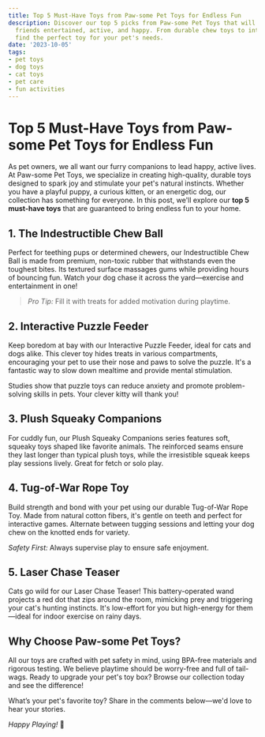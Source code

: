 ```yaml
---
title: Top 5 Must-Have Toys from Paw-some Pet Toys for Endless Fun
description: Discover our top 5 picks from Paw-some Pet Toys that will keep your furry
  friends entertained, active, and happy. From durable chew toys to interactive puzzles,
  find the perfect toy for your pet's needs.
date: '2023-10-05'
tags:
- pet toys
- dog toys
- cat toys
- pet care
- fun activities
---
```


# Top 5 Must-Have Toys from Paw-some Pet Toys for Endless Fun

As pet owners, we all want our furry companions to lead happy, active lives. At Paw-some Pet Toys, we specialize in creating high-quality, durable toys designed to spark joy and stimulate your pet's natural instincts. Whether you have a playful puppy, a curious kitten, or an energetic dog, our collection has something for everyone. In this post, we'll explore our **top 5 must-have toys** that are guaranteed to bring endless fun to your home.

## 1. The Indestructible Chew Ball

Perfect for teething pups or determined chewers, our Indestructible Chew Ball is made from premium, non-toxic rubber that withstands even the toughest bites. Its textured surface massages gums while providing hours of bouncing fun. Watch your dog chase it across the yard—exercise and entertainment in one!

> *Pro Tip:* Fill it with treats for added motivation during playtime.

## 2. Interactive Puzzle Feeder

Keep boredom at bay with our Interactive Puzzle Feeder, ideal for cats and dogs alike. This clever toy hides treats in various compartments, encouraging your pet to use their nose and paws to solve the puzzle. It's a fantastic way to slow down mealtime and provide mental stimulation.

Studies show that puzzle toys can reduce anxiety and promote problem-solving skills in pets. Your clever kitty will thank you!

## 3. Plush Squeaky Companions

For cuddly fun, our Plush Squeaky Companions series features soft, squeaky toys shaped like favorite animals. The reinforced seams ensure they last longer than typical plush toys, while the irresistible squeak keeps play sessions lively. Great for fetch or solo play.

## 4. Tug-of-War Rope Toy

Build strength and bond with your pet using our durable Tug-of-War Rope Toy. Made from natural cotton fibers, it's gentle on teeth and perfect for interactive games. Alternate between tugging sessions and letting your dog chew on the knotted ends for variety.

*Safety First:* Always supervise play to ensure safe enjoyment.

## 5. Laser Chase Teaser

Cats go wild for our Laser Chase Teaser! This battery-operated wand projects a red dot that zips around the room, mimicking prey and triggering your cat's hunting instincts. It's low-effort for you but high-energy for them—ideal for indoor exercise on rainy days.

## Why Choose Paw-some Pet Toys?

All our toys are crafted with pet safety in mind, using BPA-free materials and rigorous testing. We believe playtime should be worry-free and full of tail-wags. Ready to upgrade your pet's toy box? Browse our collection today and see the difference!

What’s your pet's favorite toy? Share in the comments below—we'd love to hear your stories.

*Happy Playing!* 🐾
